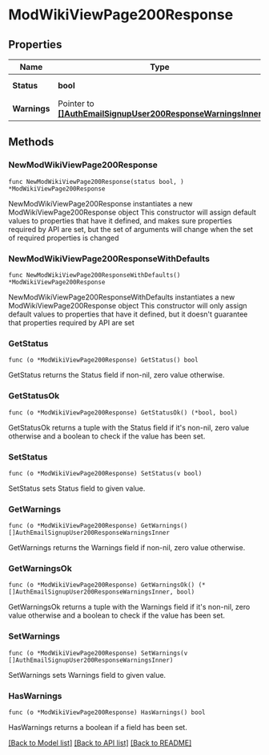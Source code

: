 # ModWikiViewPage200Response

## Properties

Name | Type | Description | Notes
------------ | ------------- | ------------- | -------------
**Status** | **bool** | Status: true if success. | [default to null]
**Warnings** | Pointer to [**[]AuthEmailSignupUser200ResponseWarningsInner**](AuthEmailSignupUser200ResponseWarningsInner.md) |  | [optional] 

## Methods

### NewModWikiViewPage200Response

`func NewModWikiViewPage200Response(status bool, ) *ModWikiViewPage200Response`

NewModWikiViewPage200Response instantiates a new ModWikiViewPage200Response object
This constructor will assign default values to properties that have it defined,
and makes sure properties required by API are set, but the set of arguments
will change when the set of required properties is changed

### NewModWikiViewPage200ResponseWithDefaults

`func NewModWikiViewPage200ResponseWithDefaults() *ModWikiViewPage200Response`

NewModWikiViewPage200ResponseWithDefaults instantiates a new ModWikiViewPage200Response object
This constructor will only assign default values to properties that have it defined,
but it doesn't guarantee that properties required by API are set

### GetStatus

`func (o *ModWikiViewPage200Response) GetStatus() bool`

GetStatus returns the Status field if non-nil, zero value otherwise.

### GetStatusOk

`func (o *ModWikiViewPage200Response) GetStatusOk() (*bool, bool)`

GetStatusOk returns a tuple with the Status field if it's non-nil, zero value otherwise
and a boolean to check if the value has been set.

### SetStatus

`func (o *ModWikiViewPage200Response) SetStatus(v bool)`

SetStatus sets Status field to given value.


### GetWarnings

`func (o *ModWikiViewPage200Response) GetWarnings() []AuthEmailSignupUser200ResponseWarningsInner`

GetWarnings returns the Warnings field if non-nil, zero value otherwise.

### GetWarningsOk

`func (o *ModWikiViewPage200Response) GetWarningsOk() (*[]AuthEmailSignupUser200ResponseWarningsInner, bool)`

GetWarningsOk returns a tuple with the Warnings field if it's non-nil, zero value otherwise
and a boolean to check if the value has been set.

### SetWarnings

`func (o *ModWikiViewPage200Response) SetWarnings(v []AuthEmailSignupUser200ResponseWarningsInner)`

SetWarnings sets Warnings field to given value.

### HasWarnings

`func (o *ModWikiViewPage200Response) HasWarnings() bool`

HasWarnings returns a boolean if a field has been set.


[[Back to Model list]](../README.md#documentation-for-models) [[Back to API list]](../README.md#documentation-for-api-endpoints) [[Back to README]](../README.md)


